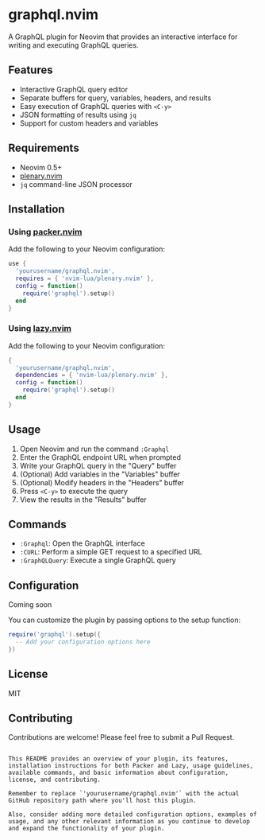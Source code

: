 # graphql.nvim

A GraphQL plugin for Neovim that provides an interactive interface for writing and executing GraphQL queries.

## Features

- Interactive GraphQL query editor
- Separate buffers for query, variables, headers, and results
- Easy execution of GraphQL queries with `<C-y>`
- JSON formatting of results using `jq`
- Support for custom headers and variables

## Requirements

- Neovim 0.5+
- [plenary.nvim](https://github.com/nvim-lua/plenary.nvim)
- `jq` command-line JSON processor

## Installation

### Using [packer.nvim](https://github.com/wbthomason/packer.nvim)

Add the following to your Neovim configuration:

```lua
use {
  'yourusername/graphql.nvim',
  requires = { 'nvim-lua/plenary.nvim' },
  config = function()
    require('graphql').setup()
  end
}
```

### Using [lazy.nvim](https://github.com/folke/lazy.nvim)

Add the following to your Neovim configuration:

```lua
{
  'yourusername/graphql.nvim',
  dependencies = { 'nvim-lua/plenary.nvim' },
  config = function()
    require('graphql').setup()
  end
}
```

## Usage

1. Open Neovim and run the command `:Graphql`
2. Enter the GraphQL endpoint URL when prompted
3. Write your GraphQL query in the "Query" buffer
4. (Optional) Add variables in the "Variables" buffer
5. (Optional) Modify headers in the "Headers" buffer
6. Press `<C-y>` to execute the query
7. View the results in the "Results" buffer

## Commands

- `:Graphql`: Open the GraphQL interface
- `:CURL`: Perform a simple GET request to a specified URL
- `:GraphQLQuery`: Execute a single GraphQL query

## Configuration

Coming soon

You can customize the plugin by passing options to the setup function:

```lua
require('graphql').setup({
  -- Add your configuration options here
})
```

## License

MIT

## Contributing

Contributions are welcome! Please feel free to submit a Pull Request.
```

This README provides an overview of your plugin, its features, installation instructions for both Packer and Lazy, usage guidelines, available commands, and basic information about configuration, license, and contributing.

Remember to replace `'yourusername/graphql.nvim'` with the actual GitHub repository path where you'll host this plugin.

Also, consider adding more detailed configuration options, examples of usage, and any other relevant information as you continue to develop and expand the functionality of your plugin.
